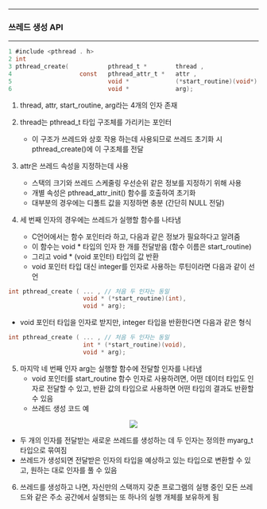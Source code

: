 -----
### 쓰레드 생성 API
-----
```c
1 #include <pthread . h>
2 int
3 pthread_create(           pthread_t *        thread ,
4                   const   pthread_attr_t *   attr ,
5                           void *             (*start_routine)(void*) ,
6                           void *             arg);
```
1. thread, attr, start_routine, arg라는 4개의 인자 존재
2. thread는 pthread_t 타입 구조체를 가리키는 포인터
   - 이 구조가 쓰레드와 상호 작용 하는데 사용되므로 쓰레드 초기화 시 pthread_create()에 이 구조체를 전달

3. attr은 쓰레드 속성을 지정하는데 사용
   - 스택의 크기와 쓰레드 스케줄링 우선순위 같은 정보를 지정하기 위해 사용
   - 개별 속성은 pthread_attr_init() 함수를 호출하여 초기화
   - 대부분의 경우에는 디폴트 값을 지정하면 충분 (간단히 NULL 전달)

4. 세 번째 인자의 경우에는 쓰레드가 실행할 함수를 나타냄
   - C언어에서는 함수 포인터라 하고, 다음과 같은 정보가 필요하다고 알려줌
   - 이 함수는 void * 타입의 인자 한 개를 전달받음 (함수 이름은 start_routine)
   - 그리고 void * (void 포인터) 타입의 값 반환
   - void 포인터 타입 대신 integer를 인자로 사용하는 루틴이라면 다음과 같이 선언
```c
int pthread_create ( ... , // 처음 두 인자는 동일
                     void * (*start_routine)(int),
                     void * arg);
```

   - void 포인터 타입을 인자로 받지만, integer 타입을 반환한다면 다음과 같은 형식
```c
int pthread_create ( ... , // 처음 두 인자는 동일
                     int * (*start_routine)(void),
                     void * arg);
```

5. 마지막 네 번째 인자 arg는 실행할 함수에 전달할 인자를 나타냄
   - void 포인터를 start_routine 함수 인자로 사용하려면, 어떤 데이터 타입도 인자로 전달할 수 있고, 반환 값의 타입으로 사용하면 어떤 타입의 결과도 반환할 수 있음
   - 쓰레드 생성 코드 예
<div align="center">
<img src="https://github.com/user-attachments/assets/7bde7591-7ef1-40ec-98c6-96ce3f6b21f7">
</div>

   - 두 개의 인자를 전달받는 새로운 쓰레드를 생성하는 데 두 인자는 정의한 myarg_t 타입으로 묶여짐
   - 쓰레드가 생성되면 전달받은 인자의 타입을 예상하고 있는 타입으로 변환할 수 있고, 원하는 대로 인자를 풀 수 있음

6. 쓰레드를 생성하고 나면, 자신만의 스택까지 갖춘 프로그램의 실행 중인 모든 쓰레드와 같은 주소 공간에서 실행되는 또 하나의 실행 개체를 보유하게 됨
